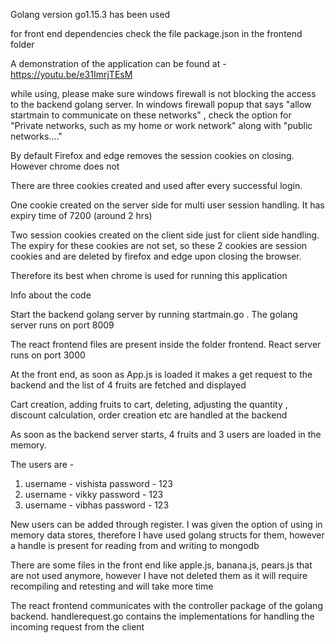 Golang version go1.15.3 has been used

for front end dependencies check the file package.json in the frontend folder

A demonstration of the application can be found at - https://youtu.be/e31ImrjTEsM

while using, please make sure windows firewall is not blocking the access to the backend 
golang server. In windows firewall popup that says "allow startmain to communicate on these
networks" , check the option for "Private networks, such as my home or work network" along
with "public networks...."

By default Firefox and edge removes the session cookies on closing. However chrome does not

There are three cookies created and used after every successful login.

One cookie created on the server side for multi user session handling. It has expiry time of
7200 (around 2 hrs)

Two session cookies created on the client side just for client side handling. The expiry for 
these cookies are not set, so these 2 cookies are session cookies and are deleted by firefox 
and edge upon closing the browser.

Therefore its best when chrome is used for running this application

 
Info about the code

Start the backend golang server by running startmain.go . The golang server runs on port 8009

The react frontend files are present inside the folder frontend. React server runs on port 3000

At the front end, as soon as App.js is loaded it makes a get request to the backend and the list 
of 4 fruits are fetched and displayed

Cart creation, adding fruits to cart, deleting, adjusting the quantity , discount calculation, 
order creation etc are handled at the backend


As soon as the backend server starts, 4 fruits and 3 users are loaded in the memory. 

The users are -

1. username - vishista   password - 123
2. username - vikky       password - 123
3. username - vibhas     password - 123

New users can be added through register. I was given the option of using in memory 
data stores, therefore I have used golang structs for them, however a handle
is present for reading from and writing to mongodb

There are some files in the front end like apple.js, banana.js, pears.js
that are not used anymore, however I have not deleted them as it will require
recompiling and retesting and will take more time 

The react frontend communicates with the controller package of the golang backend.
handlerequest.go contains the implementations for handling the incoming request from
the client


